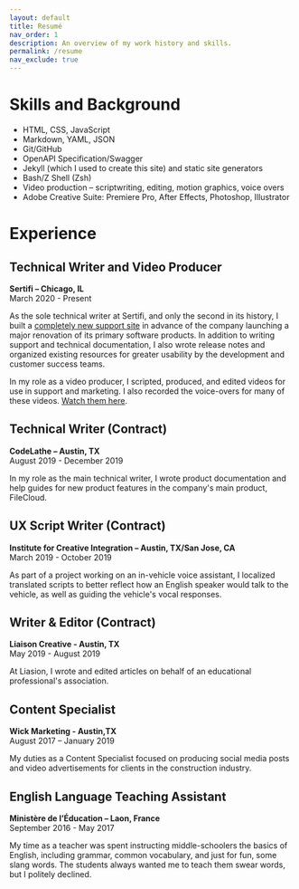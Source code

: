 ```yaml
---
layout: default
title: Resumé
nav_order: 1
description: An overview of my work history and skills.
permalink: /resume
nav_exclude: true
---
```

# Skills and Background

* HTML, CSS, JavaScript
* Markdown, YAML, JSON
* Git/GitHub
* OpenAPI Specification/Swagger
* Jekyll (which I used to create this site) and static site generators
* Bash/Z Shell (Zsh)
* Video production – scriptwriting, editing, motion graphics, voice overs
* Adobe Creative Suite: Premiere Pro, After Effects, Photoshop, Illustrator


# Experience
## Technical Writer and Video Producer
**Sertifi – Chicago, IL** \
March 2020 - Present

As the sole technical writer at Sertifi, and only the second in its history, I built a [completely new support site](https://supportcenter.sertifi.com) in advance of the company launching a major renovation of its primary software products. In addition to writing support and technical documentation, I also wrote release notes and organized existing resources for greater usability by the development and customer success teams.

In my role as a video producer, I scripted, produced, and edited videos for use in support and marketing. I also recorded the voice-overs for many of these videos. [Watch them here](portfolio).


## Technical Writer (Contract)
**CodeLathe – Austin, TX** \
August 2019 - December 2019

In my role as the main technical writer, I wrote product documentation and help guides for new product features in the company's main product, FileCloud.

## UX Script Writer (Contract)
**Institute for Creative Integration – Austin, TX/San Jose, CA** \
March 2019 - October 2019

As part of a project working on an in-vehicle voice assistant,  I localized translated scripts to better reflect how an English speaker would talk to the vehicle, as well as guiding the vehicle's vocal responses.

## Writer & Editor (Contract)
**Liaison Creative - Austin, TX** \
May 2019 - August 2019

At Liasion, I wrote and edited articles on behalf of an educational professional's association.

## Content Specialist
**Wick Marketing - Austin,TX** \
August 2017 – January 2019

My duties as a Content Specialist focused on producing social media posts and video advertisements for clients in the construction industry.


## English Language Teaching Assistant
**Ministère de l’Éducation – Laon, France** \
September 2016 - May 2017

My time as a teacher was spent instructing middle-schoolers the basics of English, including grammar, common vocabulary, and just for fun, some slang words. The students always wanted me to teach them swear words, but I politely declined.